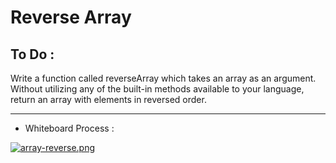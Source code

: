 # Reverse Array


## To Do :

Write a function called reverseArray which takes an array as an argument. Without utilizing any of the built-in methods available to your language, return an array with elements in reversed order.

 ---

+ Whiteboard Process : 

[![array-reverse.png](https://i.postimg.cc/43pFnLVL/array-reverse.png)](https://postimg.cc/gwkKTKM8)